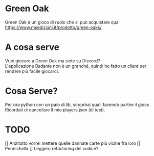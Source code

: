# Green Oak
Green Oak è un gioco di ruolo che si può acquistare qua  
https://www.msedizioni.it/prodotto/green-oaks/



# A cosa serve
Vuoi giocare a Green Oak ma siete su Discord?  
L'applicazione Badante non è un granché, quindi ho fatto un client per rendere più facile giocarci.

# Cosa Serve?
Per ora python con un paio di lib, scoprirai quali facendo partire il gioco  
Ricordati di cancellare il mio players.json (di test).

# TODO
[] Anzitutto vorrei mettere quelle dannate carte più vicine fra loro
[] Pennichella
[] Leggero refactoring del codice?



